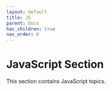 ```yaml
---
layout: default
title: JS 
parent: Docs
has_children: true
nav_order: 8 
---
```


# JavaScript Section

This section contains JavaScript topics.
